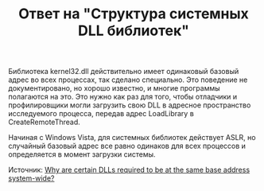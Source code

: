 ﻿---
title: "Ответ на \"Структура системных DLL библиотек\""
se.owner.user_id: 240512
se.owner.display_name: "MSDN.WhiteKnight"
se.owner.link: "https://ru.stackoverflow.com/users/240512/msdn-whiteknight"
se.answer_id: 916146
se.question_id: 522218
se.post_type: answer
se.score: 0
se.is_accepted: False
---
<p>Библиотека kernel32.dll действительно имеет одинаковый базовый адрес во всех процессах, так сделано специально. Это поведение не документировано, но хорошо известно, и многие программы полагаются на это. Это нужно как раз для того, чтобы отладчики и профилировщики могли загрузить свою DLL в адресное пространство исследуемого процесса, передав адрес LoadLibrary в CreateRemoteThread. </p>

<p>Начиная с Windows Vista, для системных библиотек действует ASLR, но случайный базовый адрес все равно одинаков для всех процессов и определяется в момент загрузки системы.</p>

<p>Источник: <a href="http://www.nynaeve.net/?p=198" rel="nofollow noreferrer">Why are certain DLLs required to be at the same base address system-wide?</a></p>
